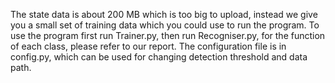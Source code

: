 The state data is about 200 MB which is too big to upload, instead we give you a small set of training data which you could use to run the program.
To use the program first run Trainer.py, then run Recogniser.py, for the function of each class, please refer to our report.
The configuration file is in config.py, which can be used for changing detection threshold and data path.